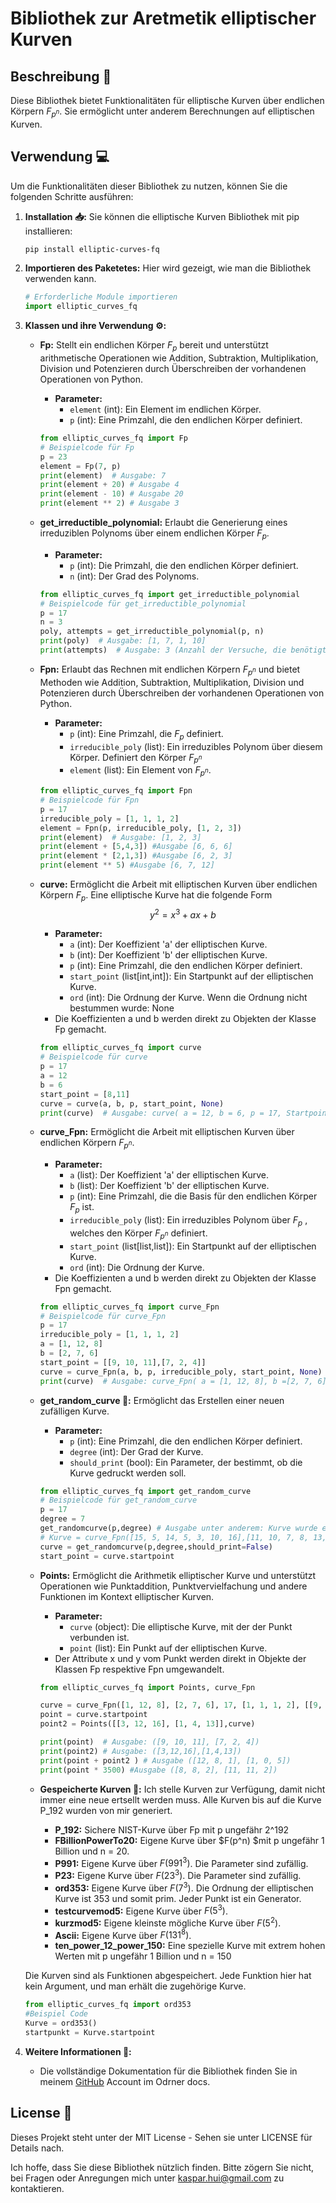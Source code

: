 # Bibliothek zur Aretmetik elliptischer Kurven

## Beschreibung :pencil:
Diese Bibliothek bietet Funktionalitäten für elliptische Kurven über endlichen Körpern $F_{p^n}$. Sie ermöglicht unter anderem Berechnungen auf elliptischen Kurven.

## Verwendung :computer:
Um die Funktionalitäten dieser Bibliothek zu nutzen, können Sie die folgenden Schritte ausführen:

1. **Installation :inbox_tray::**
   Sie können die elliptische Kurven Bibliothek mit pip installieren:

   ```sh
   pip install elliptic-curves-fq
   ```

2. **Importieren des Paketetes:**
   Hier wird gezeigt, wie man die Bibliothek verwenden kann. 

   ```python
   # Erforderliche Module importieren
   import elliptic_curves_fq
   ```

3. **Klassen und ihre Verwendung :gear::**

   - **Fp:** Stellt ein endlichen Körper $F_p$ bereit und unterstützt arithmetische Operationen wie Addition, Subtraktion, Multiplikation, Division und Potenzieren durch Überschreiben der vorhandenen Operationen von Python. 

     - **Parameter:**
       - `element` (int): Ein Element im endlichen Körper.
       - `p` (int): Eine Primzahl, die den endlichen Körper definiert.

     ```python
     from elliptic_curves_fq import Fp
     # Beispielcode für Fp
     p = 23
     element = Fp(7, p)
     print(element)  # Ausgabe: 7
     print(element + 20) # Ausgabe 4
     print(element - 10) # Ausgabe 20
     print(element ** 2) # Ausgabe 3
     ```
   - **get_irreductible_polynomial:** Erlaubt die Generierung eines irreduziblen Polynoms über einem endlichen Körper $F_{p}$.

     - **Parameter:**
       - `p` (int): Die Primzahl, die den endlichen Körper definiert.
       - `n` (int): Der Grad des Polynoms.

     ```python
     from elliptic_curves_fq import get_irreductible_polynomial
     # Beispielcode für get_irreductible_polynomial
     p = 17
     n = 3
     poly, attempts = get_irreductible_polynomial(p, n)
     print(poly)  # Ausgabe: [1, 7, 1, 10]
     print(attempts)  # Ausgabe: 3 (Anzahl der Versuche, die benötigt wurden, um das irreduzible Polynom zu generieren.)
     ```

   - **Fpn:** Erlaubt das Rechnen mit endlichen Körpern $F_{p^n}$ und bietet Methoden wie Addition, Subtraktion, Multiplikation, Division und Potenzieren durch Überschreiben der vorhandenen Operationen von Python.

     - **Parameter:**
       - `p` (int): Eine Primzahl, die $F_p$ definiert.
       - `irreducible_poly` (list): Ein irreduzibles Polynom über diesem Körper. Definiert den Körper $F_{p^n}$ 
       - `element` (list): Ein Element von $F_{p^n}$.

     ```python
     from elliptic_curves_fq import Fpn
     # Beispielcode für Fpn
     p = 17
     irreducible_poly = [1, 1, 1, 2]  
     element = Fpn(p, irreducible_poly, [1, 2, 3]) 
     print(element)  # Ausgabe: [1, 2, 3]
     print(element + [5,4,3]) #Ausgabe [6, 6, 6]
     print(element * [2,1,3]) #Ausgabe [6, 2, 3]
     print(element ** 5) #Ausgabe [6, 7, 12]
     ```

   - **curve:** Ermöglicht die Arbeit mit elliptischen Kurven über endlichen Körpern $F_{p}$. Eine elliptische Kurve hat die folgende Form $$y^2 = x^3 + ax + b$$

     - **Parameter:**
       - `a` (int): Der Koeffizient 'a' der elliptischen Kurve.
       - `b` (int): Der Koeffizient 'b' der elliptischen Kurve.
       - `p` (int): Eine Primzahl, die den endlichen Körper definiert.
       - `start_point` (list[int,int]): Ein Startpunkt auf der elliptischen Kurve.
       - `ord` (int): Die Ordnung der Kurve. Wenn die Ordnung nicht bestummen wurde: None
     - Die Koeffizienten a und b werden direkt zu Objekten der Klasse Fp gemacht. 

     ```python
     from elliptic_curves_fq import curve
     # Beispielcode für curve
     p = 17
     a = 12  
     b = 6  
     start_point = [8,11]  
     curve = curve(a, b, p, start_point, None)
     print(curve)  # Ausgabe: curve( a = 12, b = 6, p = 17, Startpoint = (8, 11), ord = None)
     ```

   - **curve_Fpn:** Ermöglicht die Arbeit mit elliptischen Kurven über endlichen Körpern $F_{p^n}$. 

     - **Parameter:**
       - `a` (list): Der Koeffizient 'a' der elliptischen Kurve.
       - `b` (list): Der Koeffizient 'b' der elliptischen Kurve.
       - `p` (int): Eine Primzahl, die die Basis für den endlichen Körper $F_p$ ist.
       - `irreducible_poly` (list): Ein irreduzibles Polynom über $F_p$ , welches den Körper $F_{p^n}$ definiert.
       - `start_point` (list[list,list]): Ein Startpunkt auf der elliptischen Kurve.
       - `ord` (int): Die Ordnung der Kurve.
     - Die Koeffizienten a und b werden direkt zu Objekten der Klasse Fpn gemacht.
     ```python
     from elliptic_curves_fq import curve_Fpn
     # Beispielcode für curve_Fpn
     p = 17
     irreducible_poly = [1, 1, 1, 2]  
     a = [1, 12, 8]  
     b = [2, 7, 6]  
     start_point = [[9, 10, 11],[7, 2, 4]]  
     curve = curve_Fpn(a, b, p, irreducible_poly, start_point, None)
     print(curve)  # Ausgabe: curve_Fpn( a = [1, 12, 8], b =[2, 7, 6], p = 17, ir_poly = [1, 1, 1, 2], Startpoint = ([9, 10, 11], [7, 2, 4]), ord = None)
     ```

   - **get_random_curve :game_die::** Ermöglicht das Erstellen einer neuen zufälligen Kurve. 

     - **Parameter:**
       - `p` (int): Eine Primzahl, die den endlichen Körper definiert.
       - `degree` (int): Der Grad der Kurve.
       - `should_print` (bool): Ein Parameter, der bestimmt, ob die Kurve gedruckt werden soll.

     ```python
     from elliptic_curves_fq import get_random_curve
     # Beispielcode für get_random_curve
     p = 17
     degree = 7
     get_randomcurve(p,degree) # Ausgabe unter anderem: Kurve wurde erfolgreich generiert. Hier die Kurve um abzuspeichern. 
     # Kurve = curve_Fpn([15, 5, 14, 5, 3, 10, 16],[11, 10, 7, 8, 13, 4, 4],17,[1, 6, 14, 13, 4, 8, 13, 8],[[10, 15, 9, 13, 7, 2, 6],[6, 0, 12, 15, 2, 1, 12]],None)
     curve = get_randomcurve(p,degree,should_print=False)
     start_point = curve.startpoint 
     ```

   - **Points:** Ermöglicht die Arithmetik elliptischer Kurve und unterstützt Operationen wie Punktaddition, Punktvervielfachung und andere Funktionen im Kontext elliptischer Kurven. 

     - **Parameter:**
       - `curve` (object): Die elliptische Kurve, mit der der Punkt verbunden ist.
       - `point` (list): Ein Punkt auf der elliptischen Kurve.
     - Der Attribute x und y vom Punkt werden direkt in Objekte der Klassen Fp respektive Fpn umgewandelt.
     ```python
     from elliptic_curves_fq import Points, curve_Fpn

     curve = curve_Fpn([1, 12, 8], [2, 7, 6], 17, [1, 1, 1, 2], [[9, 10, 11],[7, 2, 4]], None)  # Beispielkurve
     point = curve.startpoint 
     point2 = Points([[3, 12, 16], [1, 4, 13]],curve) 

     print(point)  # Ausgabe: ([9, 10, 11], [7, 2, 4])
     print(point2) # Ausgabe: ([3,12,16],[1,4,13])
     print(point + point2 ) # Ausgabe ([12, 8, 1], [1, 0, 5])
     print(point * 3500) #Ausgabe ([8, 8, 2], [11, 11, 2])
     ```

   - **Gespeicherte Kurven :floppy_disk::**
   Ich stelle Kurven zur Verfügung, damit nicht immer eine neue ertsellt werden muss. Alle Kurven bis auf die Kurve P_192 wurden von mir generiert. 
      - **P_192:** Sichere NIST-Kurve über Fp mit p ungefähr 2^192
      - **FBillionPowerTo20:** Eigene Kurve über $F(p^n) $mit p ungefähr 1 Billion und n = 20.
      - **P991:** Eigene Kurve über $F(991^3)$. Die Parameter sind zufällig.
      - **P23:** Eigene Kurve über $F(23^3)$. Die Parameter sind zufällig.
      - **ord353:** Eigene Kurve über $F(7^3)$. Die Ordnung der elliptischen Kurve ist 353 und somit prim. Jeder Punkt ist ein Generator.
      - **testcurvemod5:** Eigene Kurve über $F(5^3)$.
      - **kurzmod5:** Eigene kleinste mögliche Kurve über $F(5^2)$.
      - **Ascii:** Eigene Kurve über $F(131^8)$.
      - **ten_power_12_power_150:** Eine spezielle Kurve mit extrem hohen Werten mit p ungefähr 1 Billion und n = 150

    Die Kurven sind als Funktionen abgespeichert. Jede Funktion hier hat kein Argument, und man erhält die zugehörige Kurve.
     ```python
     from elliptic_curves_fq import ord353
     #Beispiel Code
     Kurve = ord353()
     startpunkt = Kurve.startpoint
     ```

4. **Weitere Informationen :page_facing_up::**
   - Die vollständige Dokumentation für die Bibliothek finden Sie in meinem [GitHub](https://github.com/HaKa04/package-elliptic-curves-fq) Account im Odrner docs. 
   
## License :scroll:
Dieses Projekt steht unter der MIT License - Sehen sie unter LICENSE für Details nach.

Ich hoffe, dass Sie diese Bibliothek nützlich finden. Bitte zögern Sie nicht, bei Fragen oder Anregungen mich unter kaspar.hui@gmail.com zu kontaktieren.